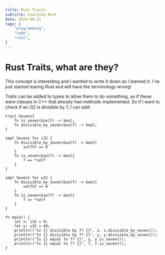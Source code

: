 ```yaml
---
title: Rust Traits
subtitle: Learning Rust
date: 2024-09-21
tags: [ 
    "programming", 
    "code", 
    "rust",
] 
---
```


# Rust Traits, what are they?

This concept is interesting and I wanted to write it down as I learned it. I've just started learing Rust and will have
the terminology wrong! 

Traits can be added to types to allow them to do something, as if these were classes in C++ that already had methods 
implemented. So if I want to check if an i32 is divisible by 7, I can add: 

```
trait Sevens{
    fn is_seven(&self) -> bool; 
    fn divisible_by_seven(&self) -> bool;
}

impl Sevens for i32 {
    fn divisible_by_seven(&self) -> bool{
        self%7 == 0
    }
    fn is_seven(&self) -> bool{
        7 == *self
    }
}

impl Sevens for u32 {
    fn divisible_by_seven(&self) -> bool{
        self%7 == 0
    }
    fn is_seven(&self) -> bool{
        7 == *self
    }
}

fn main() {
    let x: i32 = 9;
    let y: u32 = 49;
    println!("Is {} divisible by 7? {}", x, x.divisible_by_seven());
    println!("Is {} divisible by 7? {}", y, y.divisible_by_seven());
    println!("Is {} equal to 7? {}", y, y.is_seven());
    println!("Is {} equal to 7? {}", 7, 7.is_seven());
}
```
